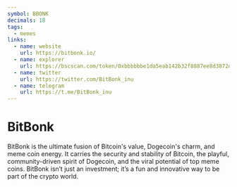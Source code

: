 ```yaml
---
symbol: BBONK
decimals: 18
tags:
  - memes
links:
  - name: website
    url: https://bitbonk.io/
  - name: explorer
    url: https://bscscan.com/token/0xbbbbbbe1da5eab142b32f8887ee8d3872d847c20
  - name: twitter
    url: https://twitter.com/BitBonk_inu
  - name: telegram
    url: https://t.me/BitBonk_inu
---
```


# BitBonk

BitBonk is the ultimate fusion of Bitcoin's value, Dogecoin's charm, and meme coin energy. It carries the security and stability of Bitcoin, the playful, community-driven spirit of Dogecoin, and the viral potential of top meme coins. BitBonk isn’t just an investment; it’s a fun and innovative way to be part of the crypto world.

